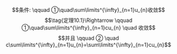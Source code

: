 $$条件: \qquad ①\quad\sum\limits^{\infty}_{n=1}u_{n}收敛$$
$$\tag{定理10.1}\Rightarrow \qquad ①\quad\sum\limits^{\infty}_{n=1}cu_{n} \quad 收敛$$
$$并且 \qquad ② \quad c\sum\limits^{\infty}_{n=1}u_{n}=\sum\limits^{\infty}_{n=1}cu_{n}$$